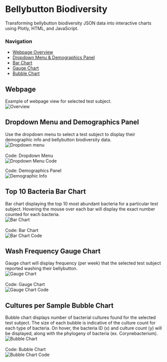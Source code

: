 # Bellybutton Biodiversity
Transforming bellybutton biodiversity JSON data into interactive charts using Plotly, HTML, and JavaScript.

### Navigation
- [Webpage Overview](https://github.com/spicyyramen/bellybutton-biodiversity/tree/main#webpage-overview)
- [Dropdown Menu & Demographics Panel](https://github.com/spicyyramen/bellybutton-biodiversity/tree/main#dropdown-menu-and-demographic-info-box)
- [Bar Chart](https://github.com/spicyyramen/bellybutton-biodiversity/tree/main#top-10-bacteria-bar-chart)
- [Gauge Chart](https://github.com/spicyyramen/bellybutton-biodiversity/tree/main#wash-frequency-gauge-chart)
- [Bubble Chart](https://github.com/spicyyramen/bellybutton-biodiversity/tree/main#cultures-per-sample-bubble-chart)

## Webpage
Example of webpage view for selected test subject.
<br>
![Overview](images/overview.png)
<br>

## Dropdown Menu and Demographics Panel
Use the dropdown menu to select a test subject to display their demographic info and bellybutton biodiversity data.
<br>
![Dropdown menu](images/dropdown.png)
<br>
<br>
Code: Dropdown Menu<br>
![Dropdown Menu Code](images/dropdown-code.png)
<br>

Code: Demographics Panel<br>
![Demographic Info](images/demographics-code.png)
<br>

## Top 10 Bacteria Bar Chart
Bar chart displaying the top 10 most abundant bacteria for a particular test subject. Hovering the mouse over each bar will display the exact number counted for each bacteria. 
<br>
![Bar Chart](images/barchart.png)
<br>
<br>
Code: Bar Chart<br>
![Bar Chart Code](images/barchart-code.png)

## Wash Frequency Gauge Chart
Gauge chart will display frequency (per week) that the selected test subject reported washing their bellybutton.<br>
![Gauge Chart](images/gaugechart.png)
<br>
<Br>
Code: Gauge Chart<br>
![Gauge Chart Code](images/gaugechart-code.png)

## Cultures per Sample Bubble Chart
Bubble chart displays number of bacterial cultures found for the selected test subject. The size of each bubble is indicative of the culture count for each type of bacteria. On hover, the bacteria ID (x) and culture count (y) will be displayed, along with the phylogeny of bacteria (ex. Corynebacterium).<br>
![Bubble Chart](images/bubblechart.png)<br>
<br>
Code: Bubble Chart<br>
![Bubble Chart Code](images/bubblechart-code.png)<br>

